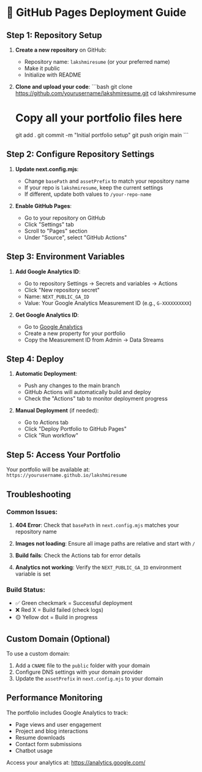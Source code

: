 # 🚀 GitHub Pages Deployment Guide

## Step 1: Repository Setup

1. **Create a new repository** on GitHub:
   - Repository name: `lakshmiresume` (or your preferred name)
   - Make it public
   - Initialize with README

2. **Clone and upload your code**:
   \`\`\`bash
   git clone https://github.com/yourusername/lakshmiresume.git
   cd lakshmiresume
   # Copy all your portfolio files here
   git add .
   git commit -m "Initial portfolio setup"
   git push origin main
   \`\`\`

## Step 2: Configure Repository Settings

1. **Update next.config.mjs**:
   - Change `basePath` and `assetPrefix` to match your repository name
   - If your repo is `lakshmiresume`, keep the current settings
   - If different, update both values to `/your-repo-name`

2. **Enable GitHub Pages**:
   - Go to your repository on GitHub
   - Click "Settings" tab
   - Scroll to "Pages" section
   - Under "Source", select "GitHub Actions"

## Step 3: Environment Variables

1. **Add Google Analytics ID**:
   - Go to repository Settings → Secrets and variables → Actions
   - Click "New repository secret"
   - Name: `NEXT_PUBLIC_GA_ID`
   - Value: Your Google Analytics Measurement ID (e.g., `G-XXXXXXXXXX`)

2. **Get Google Analytics ID**:
   - Go to [Google Analytics](https://analytics.google.com/)
   - Create a new property for your portfolio
   - Copy the Measurement ID from Admin → Data Streams

## Step 4: Deploy

1. **Automatic Deployment**:
   - Push any changes to the main branch
   - GitHub Actions will automatically build and deploy
   - Check the "Actions" tab to monitor deployment progress

2. **Manual Deployment** (if needed):
   - Go to Actions tab
   - Click "Deploy Portfolio to GitHub Pages"
   - Click "Run workflow"

## Step 5: Access Your Portfolio

Your portfolio will be available at:
`https://yourusername.github.io/lakshmiresume`

## Troubleshooting

### Common Issues:

1. **404 Error**: Check that `basePath` in `next.config.mjs` matches your repository name

2. **Images not loading**: Ensure all image paths are relative and start with `/`

3. **Build fails**: Check the Actions tab for error details

4. **Analytics not working**: Verify the `NEXT_PUBLIC_GA_ID` environment variable is set

### Build Status:
- ✅ Green checkmark = Successful deployment
- ❌ Red X = Build failed (check logs)
- 🟡 Yellow dot = Build in progress

## Custom Domain (Optional)

To use a custom domain:

1. Add a `CNAME` file to the `public` folder with your domain
2. Configure DNS settings with your domain provider
3. Update the `assetPrefix` in `next.config.mjs` to your domain

## Performance Monitoring

The portfolio includes Google Analytics to track:
- Page views and user engagement
- Project and blog interactions
- Resume downloads
- Contact form submissions
- Chatbot usage

Access your analytics at: https://analytics.google.com/
